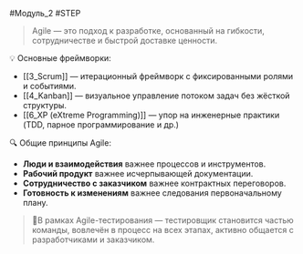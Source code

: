 #Модуль_2 #STEP
> Agile — это подход к разработке, основанный на гибкости, сотрудничестве и быстрой доставке ценности.

💡 Основные фреймворки:
- [[3_Scrum]] — итерационный фреймворк с фиксированными ролями и событиями.
- [[4_Kanban]] — визуальное управление потоком задач без жёсткой структуры.
- [[6_XP (eXtreme Programming)]] — упор на инженерные практики (TDD, парное программирование и др.)

🔍 Общие принципы Agile:
- **Люди и взаимодействия** важнее процессов и инструментов.
- **Рабочий продукт** важнее исчерпывающей документации.
- **Сотрудничество с заказчиком** важнее контрактных переговоров.
- **Готовность к изменениям** важнее следования первоначальному плану.
>  🧪В рамках Agile-тестирования — тестировщик становится частью команды, вовлечён в процесс на всех этапах, активно общается с разработчиками и заказчиком.

